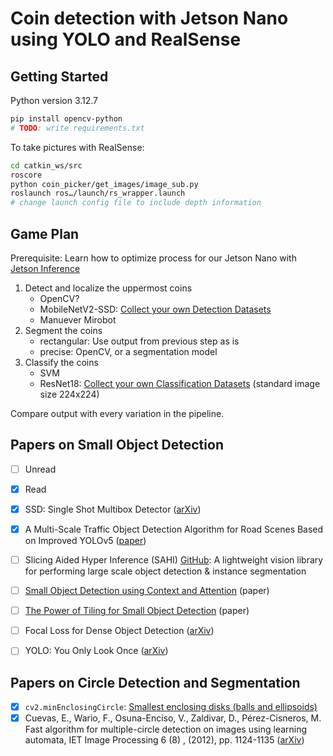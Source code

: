 # Coin detection with Jetson Nano using YOLO and RealSense

## Getting Started

Python version 3.12.7

```sh
pip install opencv-python
# TODO: write requirements.txt
```

To take pictures with RealSense:

```sh
cd catkin_ws/src
roscore
python coin_picker/get_images/image_sub.py
roslaunch ros…/launch/rs_wrapper.launch
# change launch config file to include depth information
```


## Game Plan

Prerequisite: Learn how to optimize process for our Jetson Nano with [Jetson Inference](https://github.com/dusty-nv/jetson-inference)

1. Detect and localize the uppermost coins
    - OpenCV?
    - MobileNetV2-SSD: [Collect your own Detection Datasets](https://github.com/dusty-nv/jetson-inference/blob/master/docs/pytorch-collect-detection.md)
    - Manuever Mirobot
2. Segment the coins
    - rectangular: Use output from previous step as is
    - precise: OpenCV, or a segmentation model
3. Classify the coins
    - SVM
    - ResNet18: [Collect your own Classification Datasets](https://github.com/dusty-nv/jetson-inference/blob/master/docs/pytorch-collect.md) (standard image size 224x224)

Compare output with every variation in the pipeline.


## Papers on Small Object Detection

- [ ] Unread
- [x] Read

- [x] SSD: Single Shot Multibox Detector ([arXiv](https://arxiv.org/pdf/1512.02325))
- [x] A Multi-Scale Traffic Object Detection Algorithm for Road Scenes Based on Improved YOLOv5 ([paper](https://doi.org/10.3390/electronics12040878))

- [ ] Slicing Aided Hyper Inference (SAHI) [GitHub](https://github.com/obss/sahi): A lightweight vision library for performing large scale object detection & instance segmentation
- [ ] [Small Object Detection using Context and Attention](https://arxiv.org/pdf/1912.06319) (paper)
- [ ] [The Power of Tiling for Small Object Detection](https://openaccess.thecvf.com/content_CVPRW_2019/papers/UAVision/Unel_The_Power_of_Tiling_for_Small_Object_Detection_CVPRW_2019_paper.pdf) (paper)

- [ ] Focal Loss for Dense Object Detection ([arXiv](https://arxiv.org/pdf/1708.02002))
- [ ] YOLO: You Only Look Once ([arXiv](https://arxiv.org/pdf/1506.02640))


## Papers on Circle Detection and Segmentation

- [x] `cv2.minEnclosingCircle`: [Smallest enclosing disks (balls and ellipsoids)](https://people.inf.ethz.ch/emo/PublFiles/SmallEnclDisk_LNCS555_91.pdf)
- [x] Cuevas, E., Wario, F., Osuna-Enciso, V., Zaldivar, D., Pérez-Cisneros, M. Fast algorithm for multiple-circle detection on images using learning automata, IET Image Processing 6 (8) , (2012), pp. 1124-1135 ([arXiv](https://arxiv.org/pdf/1405.5531))
